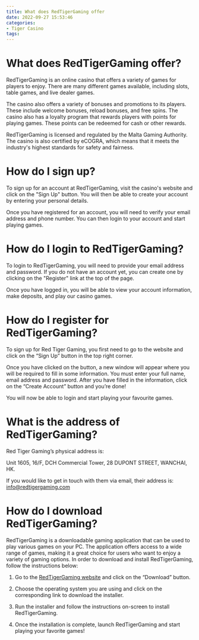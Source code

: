 ```yaml
---
title: What does RedTigerGaming offer
date: 2022-09-27 15:53:46
categories:
- Tiger Casino
tags:
---
```



#  What does RedTigerGaming offer?

RedTigerGaming is an online casino that offers a variety of games for players to enjoy. There are many different games available, including slots, table games, and live dealer games.

The casino also offers a variety of bonuses and promotions to its players. These include welcome bonuses, reload bonuses, and free spins. The casino also has a loyalty program that rewards players with points for playing games. These points can be redeemed for cash or other rewards.

RedTigerGaming is licensed and regulated by the Malta Gaming Authority. The casino is also certified by eCOGRA, which means that it meets the industry's highest standards for safety and fairness.

# How do I sign up?

To sign up for an account at RedTigerGaming, visit the casino's website and click on the "Sign Up" button. You will then be able to create your account by entering your personal details.

Once you have registered for an account, you will need to verify your email address and phone number. You can then login to your account and start playing games.

#  How do I login to RedTigerGaming?

To login to RedTigerGaming, you will need to provide your email address and password. If you do not have an account yet, you can create one by clicking on the "Register" link at the top of the page.

Once you have logged in, you will be able to view your account information, make deposits, and play our casino games.

#  How do I register for RedTigerGaming?

To sign up for Red Tiger Gaming, you first need to go to the website and click on the “Sign Up” button in the top right corner.

Once you have clicked on the button, a new window will appear where you will be required to fill in some information. You must enter your full name, email address and password. After you have filled in the information, click on the “Create Account” button and you’re done!

You will now be able to login and start playing your favourite games.

#  What is the address of RedTigerGaming?

Red Tiger Gaming’s physical address is:

Unit 1605, 16/F, DCH Commercial Tower, 28 DUPONT STREET, WANCHAI, HK.

If you would like to get in touch with them via email, their address is: info@redtigergaming.com

#  How do I download RedTigerGaming?

RedTigerGaming is a downloadable gaming application that can be used to play various games on your PC. The application offers access to a wide range of games, making it a great choice for users who want to enjoy a variety of gaming options. In order to download and install RedTigerGaming, follow the instructions below:

1. Go to the [RedTigerGaming website](https://www.redtigergaming.com/) and click on the “Download” button.

2. Choose the operating system you are using and click on the corresponding link to download the installer.

3. Run the installer and follow the instructions on-screen to install RedTigerGaming.

4. Once the installation is complete, launch RedTigerGaming and start playing your favorite games!